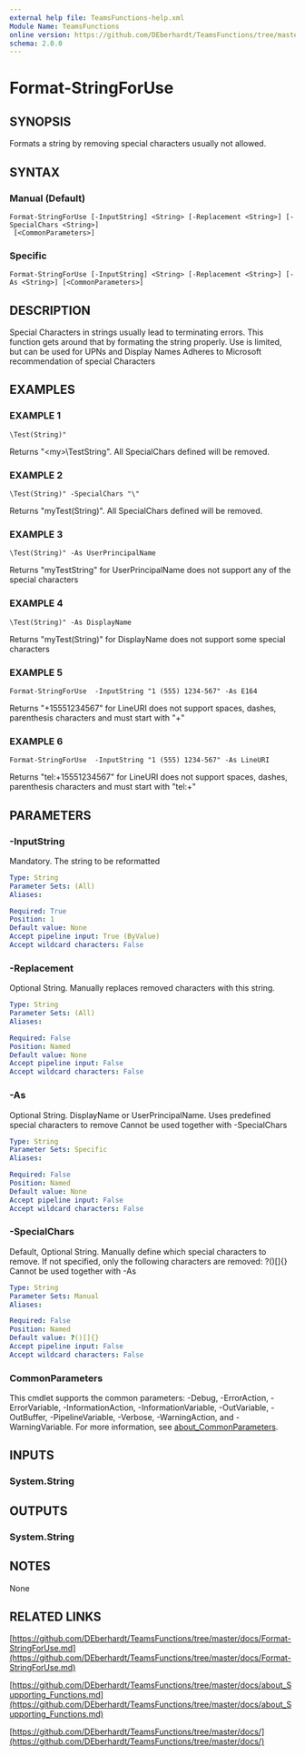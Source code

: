 ```yaml
---
external help file: TeamsFunctions-help.xml
Module Name: TeamsFunctions
online version: https://github.com/DEberhardt/TeamsFunctions/tree/master/docs/Format-StringForUse.md
schema: 2.0.0
---
```


# Format-StringForUse

## SYNOPSIS
Formats a string by removing special characters usually not allowed.

## SYNTAX

### Manual (Default)
```
Format-StringForUse [-InputString] <String> [-Replacement <String>] [-SpecialChars <String>]
 [<CommonParameters>]
```

### Specific
```
Format-StringForUse [-InputString] <String> [-Replacement <String>] [-As <String>] [<CommonParameters>]
```

## DESCRIPTION
Special Characters in strings usually lead to terminating errors.
This function gets around that by formating the string properly.
Use is limited, but can be used for UPNs and Display Names
Adheres to Microsoft recommendation of special Characters

## EXAMPLES

### EXAMPLE 1
```
\Test(String)"
```

Returns "\<my\>\TestString".
All SpecialChars defined will be removed.

### EXAMPLE 2
```
\Test(String)" -SpecialChars "\"
```

Returns "myTest(String)".
All SpecialChars defined will be removed.

### EXAMPLE 3
```
\Test(String)" -As UserPrincipalName
```

Returns "myTestString" for UserPrincipalName does not support any of the special characters

### EXAMPLE 4
```
\Test(String)" -As DisplayName
```

Returns "myTest(String)" for DisplayName does not support some special characters

### EXAMPLE 5
```
Format-StringForUse  -InputString "1 (555) 1234-567" -As E164
```

Returns "+15551234567" for LineURI does not support spaces, dashes, parenthesis characters and must start with "+"

### EXAMPLE 6
```
Format-StringForUse  -InputString "1 (555) 1234-567" -As LineURI
```

Returns "tel:+15551234567" for LineURI does not support spaces, dashes, parenthesis characters and must start with "tel:+"

## PARAMETERS

### -InputString
Mandatory.
The string to be reformatted

```yaml
Type: String
Parameter Sets: (All)
Aliases:

Required: True
Position: 1
Default value: None
Accept pipeline input: True (ByValue)
Accept wildcard characters: False
```

### -Replacement
Optional String.
Manually replaces removed characters with this string.

```yaml
Type: String
Parameter Sets: (All)
Aliases:

Required: False
Position: Named
Default value: None
Accept pipeline input: False
Accept wildcard characters: False
```

### -As
Optional String.
DisplayName or UserPrincipalName.
Uses predefined special characters to remove
Cannot be used together with -SpecialChars

```yaml
Type: String
Parameter Sets: Specific
Aliases:

Required: False
Position: Named
Default value: None
Accept pipeline input: False
Accept wildcard characters: False
```

### -SpecialChars
Default, Optional String.
Manually define which special characters to remove.
If not specified, only the following characters are removed: ?()\[\]{}
Cannot be used together with -As

```yaml
Type: String
Parameter Sets: Manual
Aliases:

Required: False
Position: Named
Default value: ?()[]{}
Accept pipeline input: False
Accept wildcard characters: False
```

### CommonParameters
This cmdlet supports the common parameters: -Debug, -ErrorAction, -ErrorVariable, -InformationAction, -InformationVariable, -OutVariable, -OutBuffer, -PipelineVariable, -Verbose, -WarningAction, and -WarningVariable. For more information, see [about_CommonParameters](http://go.microsoft.com/fwlink/?LinkID=113216).

## INPUTS

### System.String
## OUTPUTS

### System.String
## NOTES
None

## RELATED LINKS

[https://github.com/DEberhardt/TeamsFunctions/tree/master/docs/Format-StringForUse.md](https://github.com/DEberhardt/TeamsFunctions/tree/master/docs/Format-StringForUse.md)

[https://github.com/DEberhardt/TeamsFunctions/tree/master/docs/about_Supporting_Functions.md](https://github.com/DEberhardt/TeamsFunctions/tree/master/docs/about_Supporting_Functions.md)

[https://github.com/DEberhardt/TeamsFunctions/tree/master/docs/](https://github.com/DEberhardt/TeamsFunctions/tree/master/docs/)

